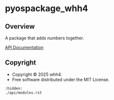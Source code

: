 # pyospackage_whh4

## Overview

A package that adds numbers together.

[API Documentation](./api/modules.rst)

## Copyright

- Copyright © 2025 whh4.
- Free software distributed under the MIT License.

```{toctree}
:hidden:
./api/modules.rst
```
